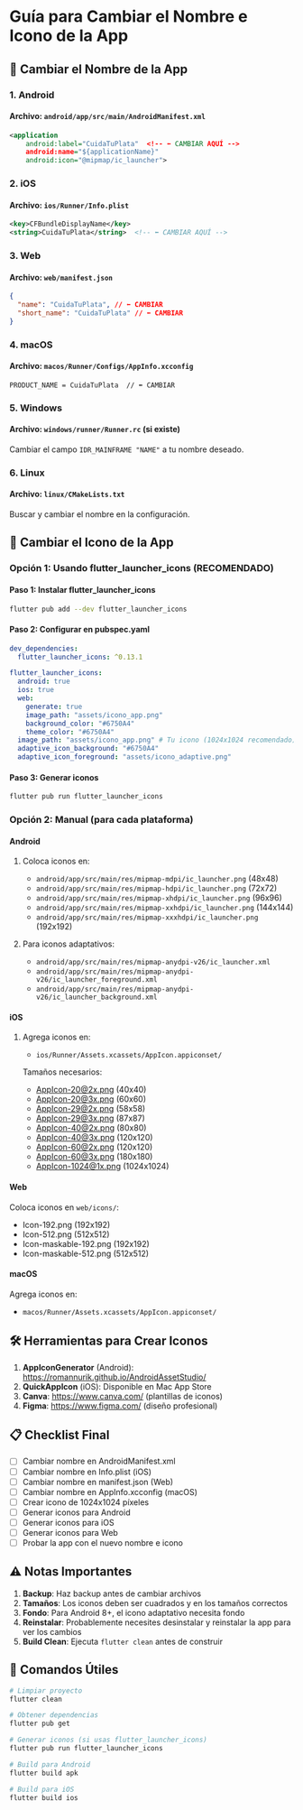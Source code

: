 # Guía para Cambiar el Nombre e Icono de la App

## 📝 Cambiar el Nombre de la App

### 1. Android

#### Archivo: `android/app/src/main/AndroidManifest.xml`

```xml
<application
    android:label="CuidaTuPlata"  <!-- ⬅️ CAMBIAR AQUÍ -->
    android:name="${applicationName}"
    android:icon="@mipmap/ic_launcher">
```

### 2. iOS

#### Archivo: `ios/Runner/Info.plist`

```xml
<key>CFBundleDisplayName</key>
<string>CuidaTuPlata</string>  <!-- ⬅️ CAMBIAR AQUÍ -->
```

### 3. Web

#### Archivo: `web/manifest.json`

```json
{
  "name": "CuidaTuPlata", // ⬅️ CAMBIAR
  "short_name": "CuidaTuPlata" // ⬅️ CAMBIAR
}
```

### 4. macOS

#### Archivo: `macos/Runner/Configs/AppInfo.xcconfig`

```
PRODUCT_NAME = CuidaTuPlata  // ⬅️ CAMBIAR
```

### 5. Windows

#### Archivo: `windows/runner/Runner.rc` (si existe)

Cambiar el campo `IDR_MAINFRAME "NAME"` a tu nombre deseado.

### 6. Linux

#### Archivo: `linux/CMakeLists.txt`

Buscar y cambiar el nombre en la configuración.

## 🎨 Cambiar el Icono de la App

### Opción 1: Usando flutter_launcher_icons (RECOMENDADO)

#### Paso 1: Instalar flutter_launcher_icons

```bash
flutter pub add --dev flutter_launcher_icons
```

#### Paso 2: Configurar en pubspec.yaml

```yaml
dev_dependencies:
  flutter_launcher_icons: ^0.13.1

flutter_launcher_icons:
  android: true
  ios: true
  web:
    generate: true
    image_path: "assets/icono_app.png"
    background_color: "#6750A4"
    theme_color: "#6750A4"
  image_path: "assets/icono_app.png" # Tu icono (1024x1024 recomendado)
  adaptive_icon_background: "#6750A4"
  adaptive_icon_foreground: "assets/icono_adaptive.png"
```

#### Paso 3: Generar iconos

```bash
flutter pub run flutter_launcher_icons
```

### Opción 2: Manual (para cada plataforma)

#### Android

1. Coloca iconos en:

   - `android/app/src/main/res/mipmap-mdpi/ic_launcher.png` (48x48)
   - `android/app/src/main/res/mipmap-hdpi/ic_launcher.png` (72x72)
   - `android/app/src/main/res/mipmap-xhdpi/ic_launcher.png` (96x96)
   - `android/app/src/main/res/mipmap-xxhdpi/ic_launcher.png` (144x144)
   - `android/app/src/main/res/mipmap-xxxhdpi/ic_launcher.png` (192x192)

2. Para iconos adaptativos:
   - `android/app/src/main/res/mipmap-anydpi-v26/ic_launcher.xml`
   - `android/app/src/main/res/mipmap-anydpi-v26/ic_launcher_foreground.xml`
   - `android/app/src/main/res/mipmap-anydpi-v26/ic_launcher_background.xml`

#### iOS

1. Agrega iconos en:

   - `ios/Runner/Assets.xcassets/AppIcon.appiconset/`

   Tamaños necesarios:

   - AppIcon-20@2x.png (40x40)
   - AppIcon-20@3x.png (60x60)
   - AppIcon-29@2x.png (58x58)
   - AppIcon-29@3x.png (87x87)
   - AppIcon-40@2x.png (80x80)
   - AppIcon-40@3x.png (120x120)
   - AppIcon-60@2x.png (120x120)
   - AppIcon-60@3x.png (180x180)
   - AppIcon-1024@1x.png (1024x1024)

#### Web

Coloca iconos en `web/icons/`:

- Icon-192.png (192x192)
- Icon-512.png (512x512)
- Icon-maskable-192.png (192x192)
- Icon-maskable-512.png (512x512)

#### macOS

Agrega iconos en:

- `macos/Runner/Assets.xcassets/AppIcon.appiconset/`

## 🛠️ Herramientas para Crear Iconos

1. **AppIconGenerator** (Android): https://romannurik.github.io/AndroidAssetStudio/
2. **QuickAppIcon** (iOS): Disponible en Mac App Store
3. **Canva**: https://www.canva.com/ (plantillas de iconos)
4. **Figma**: https://www.figma.com/ (diseño profesional)

## 📋 Checklist Final

- [ ] Cambiar nombre en AndroidManifest.xml
- [ ] Cambiar nombre en Info.plist (iOS)
- [ ] Cambiar nombre en manifest.json (Web)
- [ ] Cambiar nombre en AppInfo.xcconfig (macOS)
- [ ] Crear icono de 1024x1024 píxeles
- [ ] Generar iconos para Android
- [ ] Generar iconos para iOS
- [ ] Generar iconos para Web
- [ ] Probar la app con el nuevo nombre e icono

## ⚠️ Notas Importantes

1. **Backup**: Haz backup antes de cambiar archivos
2. **Tamaños**: Los iconos deben ser cuadrados y en los tamaños correctos
3. **Fondo**: Para Android 8+, el icono adaptativo necesita fondo
4. **Reinstalar**: Probablemente necesites desinstalar y reinstalar la app para ver los cambios
5. **Build Clean**: Ejecuta `flutter clean` antes de construir

## 🚀 Comandos Útiles

```bash
# Limpiar proyecto
flutter clean

# Obtener dependencias
flutter pub get

# Generar iconos (si usas flutter_launcher_icons)
flutter pub run flutter_launcher_icons

# Build para Android
flutter build apk

# Build para iOS
flutter build ios
```
